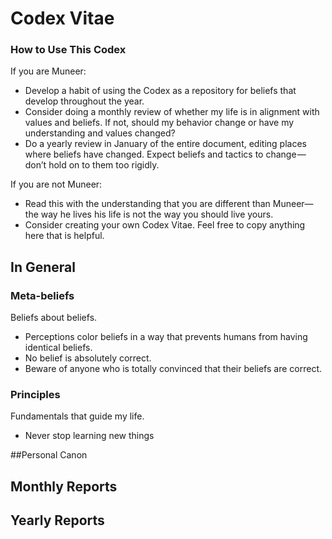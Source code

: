 # Codex Vitae

### How to Use This Codex

If you are Muneer:

- Develop a habit of using the Codex as a repository for beliefs that develop throughout the year.
- Consider doing a monthly review of whether my life is in alignment with values and beliefs. If not, should my behavior change or have my understanding and values changed?
- Do a yearly review in January of the entire document, editing places where beliefs have changed. Expect beliefs and tactics to change — don’t hold on to them too rigidly.

If you are not Muneer:

- Read this with the understanding that you are different than Muneer— the way he lives his life is not the way you should live yours.
- Consider creating your own Codex Vitae. Feel free to copy anything here that is helpful.

## In General

### Meta-beliefs

Beliefs about beliefs.

* Perceptions color beliefs in a way that prevents humans from having identical beliefs.
* No belief is absolutely correct.
* Beware of anyone who is totally convinced that their beliefs are correct.

### Principles

Fundamentals that guide my life.

* Never stop learning new things

##Personal Canon

## Monthly Reports

## Yearly Reports
